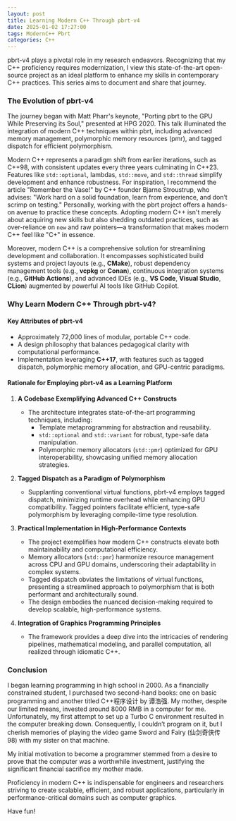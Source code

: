 ```yaml
---
layout: post
title: Learning Modern C++ Through pbrt-v4
date: 2025-01-02 17:27:00
tags: ModernC++ Pbrt
categories: C++
---
```


pbrt-v4 plays a pivotal role in my research endeavors. Recognizing that my C++ proficiency requires modernization, I view this state-of-the-art open-source project as an ideal platform to enhance my skills in contemporary C++ practices. This series aims to document and share that journey.

### The Evolution of pbrt-v4

The journey began with Matt Pharr's keynote, "Porting pbrt to the GPU While Preserving its Soul," presented at HPG 2020. This talk illuminated the integration of modern C++ techniques within pbrt, including advanced memory management, polymorphic memory resources (pmr), and tagged dispatch for efficient polymorphism.

Modern C++ represents a paradigm shift from earlier iterations, such as C++98, with consistent updates every three years culminating in C++23. Features like `std::optional`, lambdas, `std::move`, and `std::thread` simplify development and enhance robustness. For inspiration, I recommend the article "Remember the Vase!" by C++ founder Bjarne Stroustrup, who advises: "Work hard on a solid foundation, learn from experience, and don’t scrimp on testing." Personally, working with the pbrt project offers a hands-on avenue to practice these concepts. Adopting modern C++ isn't merely about acquiring new skills but also shedding outdated practices, such as over-reliance on `new` and raw pointers—a transformation that makes modern C++ feel like "C+" in essence.

Moreover, modern C++ is a comprehensive solution for streamlining development and collaboration. It encompasses sophisticated build systems and project layouts (e.g., **CMake**), robust dependency management tools (e.g., **vcpkg** or **Conan**), continuous integration systems (e.g., **GitHub Actions**), and advanced IDEs (e.g., **VS Code**, **Visual Studio**, **CLion**) augmented by powerful AI tools like GitHub Copilot.

### Why Learn Modern C++ Through pbrt-v4?

#### Key Attributes of pbrt-v4

- Approximately 72,000 lines of modular, portable C++ code.
- A design philosophy that balances pedagogical clarity with computational performance.
- Implementation leveraging **C++17**, with features such as tagged dispatch, polymorphic memory allocation, and GPU-centric paradigms.

#### Rationale for Employing pbrt-v4 as a Learning Platform

1. **A Codebase Exemplifying Advanced C++ Constructs**

   - The architecture integrates state-of-the-art programming techniques, including:
     - Template metaprogramming for abstraction and reusability.
     - `std::optional` and `std::variant` for robust, type-safe data manipulation.
     - Polymorphic memory allocators (`std::pmr`) optimized for GPU interoperability, showcasing unified memory allocation strategies.

2. **Tagged Dispatch as a Paradigm of Polymorphism**

   - Supplanting conventional virtual functions, pbrt-v4 employs tagged dispatch, minimizing runtime overhead while enhancing GPU compatibility. Tagged pointers facilitate efficient, type-safe polymorphism by leveraging compile-time type resolution.

3. **Practical Implementation in High-Performance Contexts**

   - The project exemplifies how modern C++ constructs elevate both maintainability and computational efficiency.
   - Memory allocators (`std::pmr`) harmonize resource management across CPU and GPU domains, underscoring their adaptability in complex systems.
   - Tagged dispatch obviates the limitations of virtual functions, presenting a streamlined approach to polymorphism that is both performant and architecturally sound.
   - The design embodies the nuanced decision-making required to develop scalable, high-performance systems.

4. **Integration of Graphics Programming Principles**

   - The framework provides a deep dive into the intricacies of rendering pipelines, mathematical modeling, and parallel computation, all realized through idiomatic C++.

### Conclusion

I began learning programming in high school in 2000. As a financially constrained student, I purchased two second-hand books: one on basic programming and another titled C++程序设计 by 谭浩强. My mother, despite our limited means, invested around 8000 RMB in a computer for me. Unfortunately, my first attempt to set up a Turbo C environment resulted in the computer breaking down. Consequently, I couldn’t program on it, but I cherish memories of playing the video game Sword and Fairy (仙剑奇侠传 98) with my sister on that machine.

My initial motivation to become a programmer stemmed from a desire to prove that the computer was a worthwhile investment, justifying the significant financial sacrifice my mother made.

Proficiency in modern C++ is indispensable for engineers and researchers striving to create scalable, efficient, and robust applications, particularly in performance-critical domains such as computer graphics.

Have fun!
